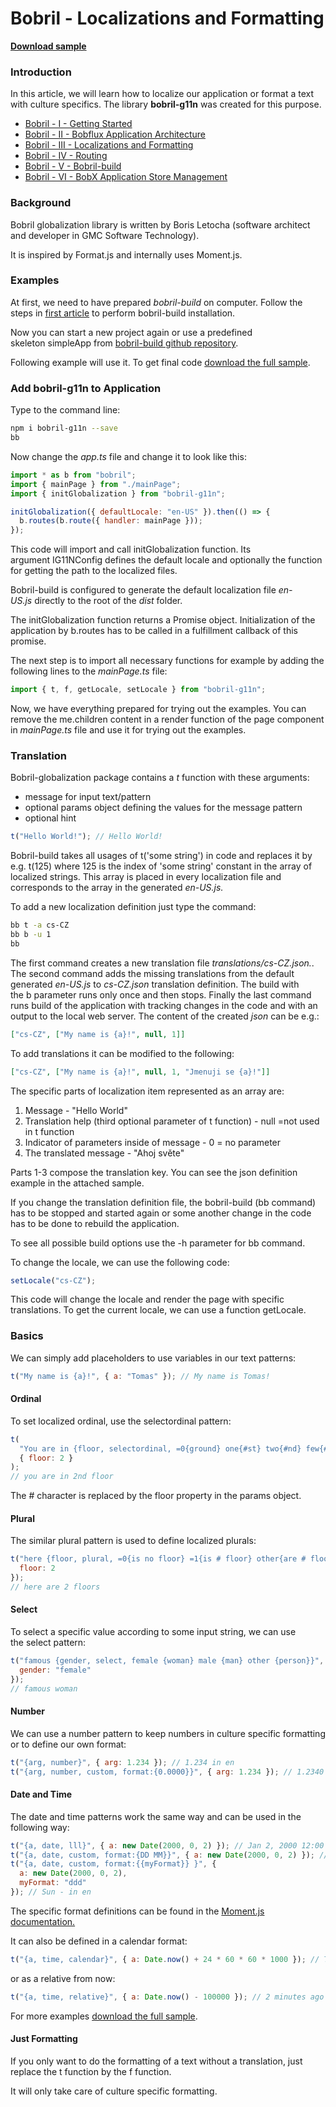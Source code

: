 [//]: # "bobrilComIgnoreStart"

# Bobril - Localizations and Formatting

[//]: # "bobrilComIgnoreEnd"

**[Download sample](https://minhaskamal.github.io/DownGit/#/home?url=https://github.com/keeema/bobril-samples/tree/master/sampleAppGlobalization)**

[//]: # "bobrilComIgnoreStart"

### Introduction

In this article, we will learn how to localize our application or format a text with culture specifics. The library **bobril-g11n** was created for this purpose.

- [Bobril - I - Getting Started](https://github.com/keeema/bobril-samples/blob/master/articles/01_bobril-getting-started.md)
- [Bobril - II - Bobflux Application Architecture](https://github.com/keeema/bobril-samples/blob/master/articles/02_bobril-bobflux.md)
- [Bobril - III - Localizations and Formatting](https://github.com/keeema/bobril-samples/blob/master/articles/03_bobril-localizations.md)
- [Bobril - IV - Routing](https://github.com/keeema/bobril-samples/blob/master/articles/04_bobril-routing.md)
- [Bobril - V - Bobril-build](https://github.com/keeema/bobril-samples/blob/master/articles/05_bobril-bobril-build.md)
- [Bobril - VI - BobX Application Store Management](https://github.com/keeema/bobril-samples/blob/master/articles/06_bobril-bobx.md)

[//]: # "bobrilComIgnoreEnd"

### Background

Bobril globalization library is written by Boris Letocha (software architect and developer in GMC Software Technology).

It is inspired by Format.js and internally uses Moment.js.

### Examples

At first, we need to have prepared *bobril-build* on computer. Follow the steps in [first article](https://github.com/keeema/bobril-samples/blob/master/articles/01_bobril-getting-started.md) to perform bobril-build installation.

Now you can start a new project again or use a predefined skeleton simpleApp from [bobril-build github repository](https://minhaskamal.github.io/DownGit/#/home?url=https://github.com/Bobris/bobril-build/tree/master/examples/simpleApp).

Following example will use it. To get final code [download the full sample](https://minhaskamal.github.io/DownGit/#/home?url=https://github.com/keeema/bobril-samples/tree/master/sampleAppGlobalization).

### Add bobril-g11n to Application

Type to the command line:

```bash
npm i bobril-g11n --save
bb
```

Now change the *app.ts* file and change it to look like this:

```javascript
import * as b from "bobril";
import { mainPage } from "./mainPage";
import { initGlobalization } from "bobril-g11n";

initGlobalization({ defaultLocale: "en-US" }).then(() => {
  b.routes(b.route({ handler: mainPage }));
});
```

This code will import and call initGlobalization function. Its argument IG11NConfig defines the default locale and optionally the function for getting the path to the localized files.

Bobril-build is configured to generate the default localization file *en-US.js* directly to the root of the *dist* folder.

The initGlobalization function returns a Promise object. Initialization of the application by b.routes has to be called in a fulfillment callback of this promise.

The next step is to import all necessary functions for example by adding the following lines to the *mainPage.ts* file:

```javascript
import { t, f, getLocale, setLocale } from "bobril-g11n";
```

Now, we have everything prepared for trying out the examples. You can remove the me.children content in a render function of the page component in *mainPage.ts* file and use it for trying out the examples.

### Translation

Bobril-globalization package contains a *t* function with these arguments:

- message for input text/pattern
- optional params object defining the values for the message pattern
- optional hint

```javascript
t("Hello World!"); // Hello World!
```

Bobril-build takes all usages of t('some string') in code and replaces it by e.g. t(125) where 125 is the index of 'some string' constant in the array of localized strings. This array is placed in every localization file and corresponds to the array in the generated *en-US.js.*

To add a new localization definition just type the command:

```bash
bb t -a cs-CZ
bb b -u 1
bb
```

The first command creates a new translation file *translations/cs-CZ.json.*. The second command adds the missing translations from the default generated *en-US.js* to *cs-CZ.json* translation definition. The build with the b parameter runs only once and then stops. Finally the last command runs build of the application with tracking changes in the code and with an output to the local web server. The content of the created *json* can be e.g.:

```json
["cs-CZ", ["My name is {a}!", null, 1]]
```

To add translations it can be modified to the following:

```json
["cs-CZ", ["My name is {a}!", null, 1, "Jmenuji se {a}!"]]
```

The specific parts of localization item represented as an array are:

1. Message - "Hello World"
2. Translation help (third optional parameter of t function) - null =not used in t function
3. Indicator of parameters inside of message - 0 = no parameter
4. The translated message - "Ahoj světe"

Parts 1-3 compose the translation key. You can see the json definition example in the attached sample.

If you change the translation definition file, the bobril-build (bb command) has to be stopped and started again or some another change in the code has to be done to rebuild the application.

To see all possible build options use the -h parameter for bb command.

To change the locale, we can use the following code:

```javascript
setLocale("cs-CZ");
```

This code will change the locale and render the page with specific translations. To get the current locale, we can use a function getLocale.

### Basics

We can simply add placeholders to use variables in our text patterns:

```javascript
t("My name is {a}!", { a: "Tomas" }); // My name is Tomas!
```

#### Ordinal

To set localized ordinal, use the selectordinal pattern:

```javascript
t(
  "You are in {floor, selectordinal, =0{ground} one{#st} two{#nd} few{#rd} other{#th}} floor",
  { floor: 2 }
);
// you are in 2nd floor
```

The # character is replaced by the floor property in the params object.

#### Plural

The similar plural pattern is used to define localized plurals:

```javascript
t("here {floor, plural, =0{is no floor} =1{is # floor} other{are # floors}}", {
  floor: 2
});
// here are 2 floors
```

#### Select

To select a specific value according to some input string, we can use the select pattern:

```javascript
t("famous {gender, select, female {woman} male {man} other {person}}", {
  gender: "female"
});
// famous woman
```

#### Number

We can use a number pattern to keep numbers in culture specific formatting or to define our own format:

```javascript
t("{arg, number}", { arg: 1.234 }); // 1.234 in en
t("{arg, number, custom, format:{0.0000}}", { arg: 1.234 }); // 1.2340 - in en
```

#### Date and Time

The date and time patterns work the same way and can be used in the following way:

```javascript
t("{a, date, lll}", { a: new Date(2000, 0, 2) }); // Jan 2, 2000 12:00 AM - in en
t("{a, date, custom, format:{DD MM}}", { a: new Date(2000, 0, 2) }); // 02 01 - in en
t("{a, date, custom, format:{{myFormat}} }", {
  a: new Date(2000, 0, 2),
  myFormat: "ddd"
}); // Sun - in en
```

The specific format definitions can be found in the [Moment.js documentation.](http://momentjs.com/docs/#/displaying/format/)

It can also be defined in a calendar format:

```javascript
t("{a, time, calendar}", { a: Date.now() + 24 * 60 * 60 * 1000 }); // Tomorrow at 4:27 PM - in en
```

or as a relative from now:

```javascript
t("{a, time, relative}", { a: Date.now() - 100000 }); // 2 minutes ago - in en
```

For more examples [download the full sample](https://minhaskamal.github.io/DownGit/#/home?url=https://github.com/keeema/bobril-samples/tree/master/sampleAppGlobalization).

#### Just Formatting

If you only want to do the formatting of a text without a translation, just replace the t function by the f function.

It will only take care of culture specific formatting.
